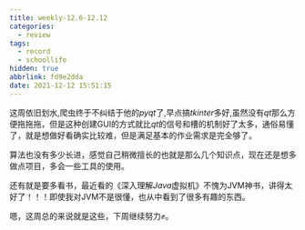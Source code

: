 ```yaml
---
title: weekly-12.6-12.12
categories:
  - review
tags:
  - record
  - schoollife
hidden: true
abbrlink: fd9e2dda
date: 2021-12-12 15:51:15
---
```


这周依旧划水,爬虫终于不纠结于他的$pyqt$了,早点搞$tkinter$多好,虽然没有$qt$那么方便拖拖拖，但是这种创建GUI的方式就比$qt$的信号和槽的机制好了太多，通俗易懂了，就是想做好看确实比较难，但是满足基本的作业需求是完全够了。

算法也没有多少长进，感觉自己稍微擅长的也就是那么几个知识点，现在还是想多做点项目，多会一些工具的使用。

还有就是要多看书，最近看的《深入理解$Java$虚拟机》不愧为JVM神书，讲得太好了！！！即使我对JVM不是很懂，也从中看到了很多有趣的东西。

嗯，这周总的来说就是这些，下周继续努力✊。